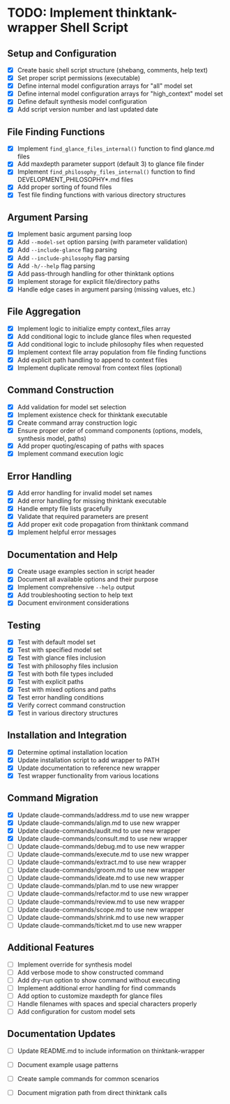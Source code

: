 # TODO: Implement thinktank-wrapper Shell Script

## Setup and Configuration
- [x] Create basic shell script structure (shebang, comments, help text)
- [x] Set proper script permissions (executable)
- [x] Define internal model configuration arrays for "all" model set
- [x] Define internal model configuration arrays for "high_context" model set
- [x] Define default synthesis model configuration
- [x] Add script version number and last updated date

## File Finding Functions
- [x] Implement `find_glance_files_internal()` function to find glance.md files
- [x] Add maxdepth parameter support (default 3) to glance file finder
- [x] Implement `find_philosophy_files_internal()` function to find DEVELOPMENT_PHILOSOPHY*.md files
- [x] Add proper sorting of found files
- [x] Test file finding functions with various directory structures

## Argument Parsing
- [x] Implement basic argument parsing loop
- [x] Add `--model-set` option parsing (with parameter validation)
- [x] Add `--include-glance` flag parsing
- [x] Add `--include-philosophy` flag parsing
- [x] Add `-h/--help` flag parsing
- [x] Add pass-through handling for other thinktank options
- [x] Implement storage for explicit file/directory paths
- [x] Handle edge cases in argument parsing (missing values, etc.)

## File Aggregation
- [x] Implement logic to initialize empty context_files array
- [x] Add conditional logic to include glance files when requested
- [x] Add conditional logic to include philosophy files when requested
- [x] Implement context file array population from file finding functions
- [x] Add explicit path handling to append to context files
- [x] Implement duplicate removal from context files (optional)

## Command Construction
- [x] Add validation for model set selection
- [x] Implement existence check for thinktank executable
- [x] Create command array construction logic
- [x] Ensure proper order of command components (options, models, synthesis model, paths)
- [x] Add proper quoting/escaping of paths with spaces
- [x] Implement command execution logic

## Error Handling
- [x] Add error handling for invalid model set names
- [x] Add error handling for missing thinktank executable
- [x] Handle empty file lists gracefully
- [x] Validate that required parameters are present
- [x] Add proper exit code propagation from thinktank command
- [x] Implement helpful error messages

## Documentation and Help
- [x] Create usage examples section in script header
- [x] Document all available options and their purpose
- [x] Implement comprehensive `--help` output
- [x] Add troubleshooting section to help text
- [x] Document environment considerations

## Testing
- [x] Test with default model set
- [x] Test with specified model set
- [x] Test with glance files inclusion
- [x] Test with philosophy files inclusion
- [x] Test with both file types included
- [x] Test with explicit paths
- [x] Test with mixed options and paths
- [x] Test error handling conditions
- [x] Verify correct command construction
- [x] Test in various directory structures

## Installation and Integration
- [x] Determine optimal installation location
- [x] Update installation script to add wrapper to PATH
- [x] Update documentation to reference new wrapper
- [x] Test wrapper functionality from various locations

## Command Migration
- [x] Update claude-commands/address.md to use new wrapper
- [x] Update claude-commands/align.md to use new wrapper
- [x] Update claude-commands/audit.md to use new wrapper
- [x] Update claude-commands/consult.md to use new wrapper
- [ ] Update claude-commands/debug.md to use new wrapper
- [ ] Update claude-commands/execute.md to use new wrapper
- [ ] Update claude-commands/extract.md to use new wrapper
- [ ] Update claude-commands/groom.md to use new wrapper
- [ ] Update claude-commands/ideate.md to use new wrapper
- [ ] Update claude-commands/plan.md to use new wrapper
- [ ] Update claude-commands/refactor.md to use new wrapper
- [ ] Update claude-commands/review.md to use new wrapper
- [ ] Update claude-commands/scope.md to use new wrapper
- [ ] Update claude-commands/shrink.md to use new wrapper
- [ ] Update claude-commands/ticket.md to use new wrapper

## Additional Features
- [ ] Implement override for synthesis model
- [ ] Add verbose mode to show constructed command
- [ ] Add dry-run option to show command without executing
- [ ] Implement additional error handling for find commands
- [ ] Add option to customize maxdepth for glance files
- [ ] Handle filenames with spaces and special characters properly
- [ ] Add configuration for custom model sets

## Documentation Updates
- [ ] Update README.md to include information on thinktank-wrapper
- [ ] Document example usage patterns
- [ ] Create sample commands for common scenarios
- [ ] Document migration path from direct thinktank calls

